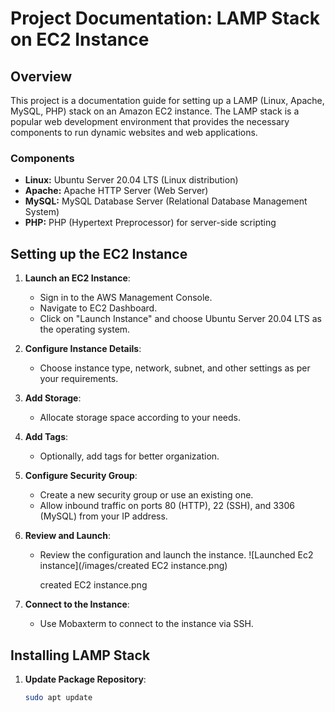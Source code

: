 # Project Documentation: LAMP Stack on EC2 Instance

## Overview

This project is a documentation guide for setting up a LAMP (Linux, Apache, MySQL, PHP) stack on an Amazon EC2 instance. The LAMP stack is a popular web development environment that provides the necessary components to run dynamic websites and web applications.

### Components

- **Linux:** Ubuntu Server 20.04 LTS (Linux distribution)
- **Apache:** Apache HTTP Server (Web Server)
- **MySQL:** MySQL Database Server (Relational Database Management System)
- **PHP:** PHP (Hypertext Preprocessor) for server-side scripting

## Setting up the EC2 Instance

1. **Launch an EC2 Instance**: 
   - Sign in to the AWS Management Console.
   - Navigate to EC2 Dashboard.
   - Click on "Launch Instance" and choose Ubuntu Server 20.04 LTS as the operating system.

2. **Configure Instance Details**:
   - Choose instance type, network, subnet, and other settings as per your requirements.

3. **Add Storage**:
   - Allocate storage space according to your needs.

4. **Add Tags**:
   - Optionally, add tags for better organization.

5. **Configure Security Group**:
   - Create a new security group or use an existing one.
   - Allow inbound traffic on ports 80 (HTTP), 22 (SSH), and 3306 (MySQL) from your IP address.

6. **Review and Launch**:
   - Review the configuration and launch the instance.
![Launched Ec2 instance](/images/created EC2 instance.png)

     created EC2 instance.png

7. **Connect to the Instance**:
   - Use Mobaxterm to connect to the instance via SSH.

## Installing LAMP Stack

1. **Update Package Repository**:
   ```bash
   sudo apt update

